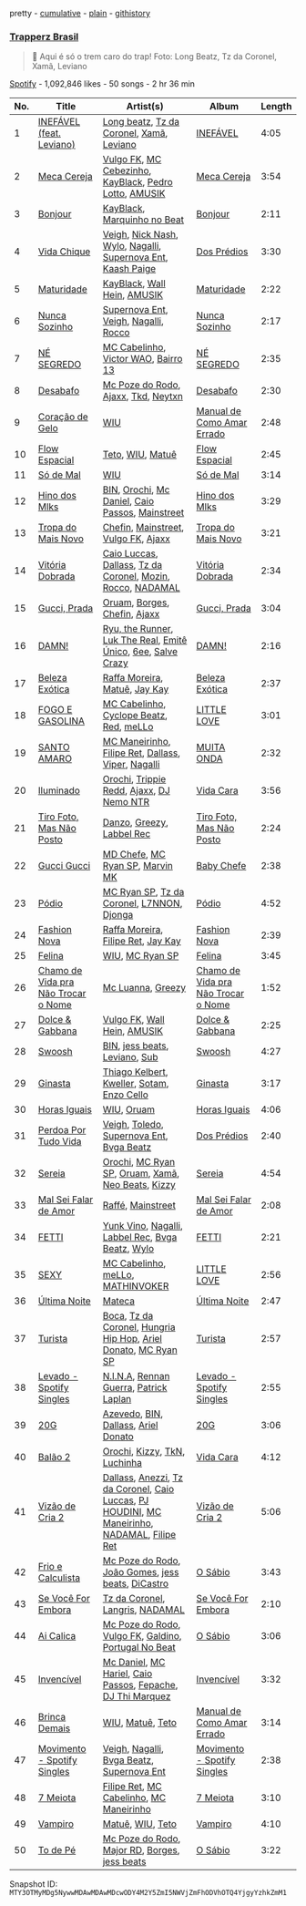 pretty - [cumulative](/playlists/cumulative/37i9dQZF1DWWr5uieiPUVM.md) - [plain](/playlists/plain/37i9dQZF1DWWr5uieiPUVM) - [githistory](https://github.githistory.xyz/mackorone/spotify-playlist-archive/blob/main/playlists/plain/37i9dQZF1DWWr5uieiPUVM)

### [Trapperz Brasil](https://open.spotify.com/playlist/37i9dQZF1DWWr5uieiPUVM)

> 🚂  Aqui é só o trem caro do trap! Foto: Long Beatz, Tz da Coronel, Xamã, Leviano

[Spotify](https://open.spotify.com/user/spotify) - 1,092,846 likes - 50 songs - 2 hr 36 min

| No. | Title | Artist(s) | Album | Length |
|---|---|---|---|---|
| 1 | [INEFÁVEL \(feat\. Leviano\)](https://open.spotify.com/track/6a6UEfhgIKfzrZu1hqRYup) | [Long beatz](https://open.spotify.com/artist/1oBkccDqIDMTntIIHKlJBp), [Tz da Coronel](https://open.spotify.com/artist/3lIU3RoZiHen1QXAQ3KQ9e), [Xamã](https://open.spotify.com/artist/5YwzDz4RJfTiMHS4tdR5Lf), [Leviano](https://open.spotify.com/artist/0xEdwBYYjxw6wk179Tq2sJ) | [INEFÁVEL](https://open.spotify.com/album/1zztQHsfyK0hYA8debeM6X) | 4:05 |
| 2 | [Meca Cereja](https://open.spotify.com/track/52kcarcX0FQ6wPulXm2bMJ) | [Vulgo FK](https://open.spotify.com/artist/27azwwkxutWL1BWMkgNIh0), [MC Cebezinho](https://open.spotify.com/artist/5Dz2FizMLqV0Cr3c8uhEcF), [KayBlack](https://open.spotify.com/artist/2h5Ha0ZiMFmOQD3iYcSXsy), [Pedro Lotto](https://open.spotify.com/artist/23ot0eI6ByBW6LrlBfr2bm), [AMUSIK](https://open.spotify.com/artist/48r1nXoaPXPSx1LoM0Rnzl) | [Meca Cereja](https://open.spotify.com/album/3gCKmwdF0znVzCsHgSFMmC) | 3:54 |
| 3 | [Bonjour](https://open.spotify.com/track/2tFmuYL5D8zqBHvs0nG5Tn) | [KayBlack](https://open.spotify.com/artist/2h5Ha0ZiMFmOQD3iYcSXsy), [Marquinho no Beat](https://open.spotify.com/artist/4Z9aFsrQeXQbKIOryEkfqe) | [Bonjour](https://open.spotify.com/album/0Baa9kQydueBXW6jcAE6Tq) | 2:11 |
| 4 | [Vida Chique](https://open.spotify.com/track/5ffDENIdtByAZxHpuuj9li) | [Veigh](https://open.spotify.com/artist/4YqwRbMLqGHRHLS1w2ZKse), [Nick Nash](https://open.spotify.com/artist/03evdtQP9vcuqdDU6hOluN), [Wylo](https://open.spotify.com/artist/56l3zYVU89SjFJXyoOdsBg), [Nagalli](https://open.spotify.com/artist/6TPJK8tv3AKKSsw0lENTQk), [Supernova Ent](https://open.spotify.com/artist/3prRKGJz16RRMRSIM97nHw), [Kaash Paige](https://open.spotify.com/artist/0f2YkMXwFNJNSX7MymevKE) | [Dos Prédios](https://open.spotify.com/album/7ARyKbobUo0oE30Arwe67d) | 3:30 |
| 5 | [Maturidade](https://open.spotify.com/track/5RHOhXxMVhpEaBcG6hIydA) | [KayBlack](https://open.spotify.com/artist/2h5Ha0ZiMFmOQD3iYcSXsy), [Wall Hein](https://open.spotify.com/artist/5wEgjH2s4SAiffRmzkBqHB), [AMUSIK](https://open.spotify.com/artist/48r1nXoaPXPSx1LoM0Rnzl) | [Maturidade](https://open.spotify.com/album/2QWzXzDW94VU4E9KBSJehg) | 2:22 |
| 6 | [Nunca Sozinho](https://open.spotify.com/track/0uGpWtQgtZ6UcFXnFiNhNq) | [Supernova Ent](https://open.spotify.com/artist/3prRKGJz16RRMRSIM97nHw), [Veigh](https://open.spotify.com/artist/4YqwRbMLqGHRHLS1w2ZKse), [Nagalli](https://open.spotify.com/artist/6TPJK8tv3AKKSsw0lENTQk), [Rocco](https://open.spotify.com/artist/5OvehyyUJ5edWaogL9o4Ka) | [Nunca Sozinho](https://open.spotify.com/album/5UDKZWc01Bse8OGYCR2wpb) | 2:17 |
| 7 | [NÉ SEGREDO](https://open.spotify.com/track/4pjznsLeoyimnxGlVpmyJI) | [MC Cabelinho](https://open.spotify.com/artist/1WQBwwssN6r8DSjUlkyUGW), [Victor WAO](https://open.spotify.com/artist/1ew4rMO5r0Oon1R9xZxo8Q), [Bairro 13](https://open.spotify.com/artist/2ippo8G3HMB1qEEJvkj8PT) | [NÉ SEGREDO](https://open.spotify.com/album/0RrjNaFfi2X1qVLPSLXTwT) | 2:35 |
| 8 | [Desabafo](https://open.spotify.com/track/37LWZe5mdHIKuXBh8GuwlH) | [Mc Poze do Rodo](https://open.spotify.com/artist/28ie4NNTa2VW2QV4Zray8M), [Ajaxx](https://open.spotify.com/artist/0y7B2G0jNMGWyQJsOoRMUt), [Tkd](https://open.spotify.com/artist/1GYx2LBI5bt0xRUpvdGYYt), [Neytxn](https://open.spotify.com/artist/7L1wqmAtk7pQwj2xtPWIbq) | [Desabafo](https://open.spotify.com/album/5glFkBO45WBRpvp4dMWPrm) | 2:30 |
| 9 | [Coração de Gelo](https://open.spotify.com/track/7nFvKgVumc9FcU97zGjjei) | [WIU](https://open.spotify.com/artist/3MrDVzg7ZXaYMyQmbDInr7) | [Manual de Como Amar Errado](https://open.spotify.com/album/7wUbINCiBbmMPH50g1bg3I) | 2:48 |
| 10 | [Flow Espacial](https://open.spotify.com/track/4qDT0BeJ7BjatrN9k8AvB4) | [Teto](https://open.spotify.com/artist/68YeXpLt3jB7JHQS5ZjMGo), [WIU](https://open.spotify.com/artist/3MrDVzg7ZXaYMyQmbDInr7), [Matuê](https://open.spotify.com/artist/5nP8x4uEFjAAmDzwOEc9b8) | [Flow Espacial](https://open.spotify.com/album/02bPJTNRLkXeVWQPihqHNX) | 2:45 |
| 11 | [Só de Mal](https://open.spotify.com/track/4hWp2U1XNZkXK23iyyfWgh) | [WIU](https://open.spotify.com/artist/3MrDVzg7ZXaYMyQmbDInr7) | [Só de Mal](https://open.spotify.com/album/4xZt0tVpMGl5jS3qFCJYQA) | 3:14 |
| 12 | [Hino dos Mlks](https://open.spotify.com/track/3gx9a8ea1nI0Wym9hJpdbJ) | [BIN](https://open.spotify.com/artist/1WXbiUMl1AT9Inb619xPUg), [Orochi](https://open.spotify.com/artist/3rfM2cGqF6DB0kUyytMkXx), [Mc Daniel](https://open.spotify.com/artist/6YzSM19LzpLH0nVKKU6Jsy), [Caio Passos](https://open.spotify.com/artist/6zGPa2tLMJ5HQYUddZI8di), [Mainstreet](https://open.spotify.com/artist/25XJqeReVV38w0tR04GGBd) | [Hino dos Mlks](https://open.spotify.com/album/0oqZQcQBNKWMxTGgi72eMt) | 3:29 |
| 13 | [Tropa do Mais Novo](https://open.spotify.com/track/1Afqu53uuGNHKXyCfNIqhW) | [Chefin](https://open.spotify.com/artist/68PYmgkbRP1qZnEWOry7sB), [Mainstreet](https://open.spotify.com/artist/25XJqeReVV38w0tR04GGBd), [Vulgo FK](https://open.spotify.com/artist/27azwwkxutWL1BWMkgNIh0), [Ajaxx](https://open.spotify.com/artist/0y7B2G0jNMGWyQJsOoRMUt) | [Tropa do Mais Novo](https://open.spotify.com/album/1HDwGbuDmbuu8WJG81cCMV) | 3:21 |
| 14 | [Vitória Dobrada](https://open.spotify.com/track/59KoLGYeBxZ11VUln2LBAL) | [Caio Luccas](https://open.spotify.com/artist/1a3fr7NdeBT4JlGj6YlbDL), [Dallass](https://open.spotify.com/artist/4LAFtDzlQM89xov636hMVv), [Tz da Coronel](https://open.spotify.com/artist/3lIU3RoZiHen1QXAQ3KQ9e), [Mozin](https://open.spotify.com/artist/2BUCvMiMXfeacgCy3saqs6), [Rocco](https://open.spotify.com/artist/5OvehyyUJ5edWaogL9o4Ka), [NADAMAL](https://open.spotify.com/artist/3YVxmhkewoRHu8WFgWlCb7) | [Vitória Dobrada](https://open.spotify.com/album/68ZbRbgtvH2JBiqC5nCx6f) | 2:34 |
| 15 | [Gucci, Prada](https://open.spotify.com/track/6iKT8x1sTotyl1ye0lgD5I) | [Oruam](https://open.spotify.com/artist/4yGgbQJMq9orWypwqtdzYT), [Borges](https://open.spotify.com/artist/6jBww4kwlSrjaNYP7AQPtX), [Chefin](https://open.spotify.com/artist/68PYmgkbRP1qZnEWOry7sB), [Ajaxx](https://open.spotify.com/artist/0y7B2G0jNMGWyQJsOoRMUt) | [Gucci, Prada](https://open.spotify.com/album/2bEgdwaosXzPsnvfKKIYTb) | 3:04 |
| 16 | [DAMN!](https://open.spotify.com/track/4W73K97eCNM6mUJFfIAHpH) | [Ryu, the Runner](https://open.spotify.com/artist/1ZzJx2AgPmbnOE6OXhnn5K), [Luk The Real](https://open.spotify.com/artist/3Lw8tmb8t7XVLonOhQlqbA), [Emitê Único](https://open.spotify.com/artist/4z8ieq95PTFrqoxYhozY75), [6ee](https://open.spotify.com/artist/44sYX4gwGmUZBnNT2AZTPW), [Salve Crazy](https://open.spotify.com/artist/3eegqYNOBDWAuQME8S5W1q) | [DAMN!](https://open.spotify.com/album/6qSPMmvre5bcLFcdHNVDs4) | 2:16 |
| 17 | [Beleza Exótica](https://open.spotify.com/track/2hvpRKeyFQtB4a5aV9YvfV) | [Raffa Moreira](https://open.spotify.com/artist/4xUawweuqhjMvoScRGbveR), [Matuê](https://open.spotify.com/artist/5nP8x4uEFjAAmDzwOEc9b8), [Jay Kay](https://open.spotify.com/artist/1hMrgRIkEemGJWByc74Kki) | [Beleza Exótica](https://open.spotify.com/album/5kfRrdhHmQ5fHgKtz351Yt) | 2:37 |
| 18 | [FOGO E GASOLINA](https://open.spotify.com/track/52EYWdjiulHaehpexuowyh) | [MC Cabelinho](https://open.spotify.com/artist/1WQBwwssN6r8DSjUlkyUGW), [Cyclope Beatz](https://open.spotify.com/artist/0VQRHmzky5fo3E5LZB0x3e), [Red](https://open.spotify.com/artist/4h7R7VHRgyc9Y9fApmbq9S), [meLLo](https://open.spotify.com/artist/5e9fQ7H6ynkMPiZM2ADQDm) | [LITTLE LOVE](https://open.spotify.com/album/0YSpRv5TQFxz2im8ijEglV) | 3:01 |
| 19 | [SANTO AMARO](https://open.spotify.com/track/2W1otaX5yQF4fCijymlvoM) | [MC Maneirinho](https://open.spotify.com/artist/3M8aD9XWxfel3jZakRbibZ), [Filipe Ret](https://open.spotify.com/artist/7gJN8W0589FisSYJS17K54), [Dallass](https://open.spotify.com/artist/4LAFtDzlQM89xov636hMVv), [Viper](https://open.spotify.com/artist/7lr4WifTmPssQJgBmbjiJq), [Nagalli](https://open.spotify.com/artist/6TPJK8tv3AKKSsw0lENTQk) | [MUITA ONDA](https://open.spotify.com/album/2WMPOyfjd59nxbXmLlo4n4) | 2:32 |
| 20 | [Iluminado](https://open.spotify.com/track/3jwlXvfPNOiATnucQH6BrO) | [Orochi](https://open.spotify.com/artist/3rfM2cGqF6DB0kUyytMkXx), [Trippie Redd](https://open.spotify.com/artist/6Xgp2XMz1fhVYe7i6yNAax), [Ajaxx](https://open.spotify.com/artist/0y7B2G0jNMGWyQJsOoRMUt), [DJ Nemo NTR](https://open.spotify.com/artist/7LioJE25SJYNLAFe1Opar0) | [Vida Cara](https://open.spotify.com/album/05O0Z1S7MeE49h8krhErzy) | 3:56 |
| 21 | [Tiro Foto, Mas Não Posto](https://open.spotify.com/track/2zytQKmpGW9dvhEGnXiBTP) | [Danzo](https://open.spotify.com/artist/5ZyT4ZJtpQdihQ7MTMTluE), [Greezy](https://open.spotify.com/artist/3exY81LSlWqpL03GFPTEgB), [Labbel Rec](https://open.spotify.com/artist/4tfQzFEhNTBnKUrYueeLKX) | [Tiro Foto, Mas Não Posto](https://open.spotify.com/album/2F5juQtLZImwXCTtCWFMeS) | 2:24 |
| 22 | [Gucci Gucci](https://open.spotify.com/track/7FBlp88UD4Ik0n0L3nazoW) | [MD Chefe](https://open.spotify.com/artist/6yZKPB8eRoJesHjtxPxSLs), [MC Ryan SP](https://open.spotify.com/artist/75i9GaW2MJUgt4BkdUnuUY), [Marvin MK](https://open.spotify.com/artist/7DlDVQY8FKFc9x03NNmtAA) | [Baby Chefe](https://open.spotify.com/album/4KW7mmQ6zVpqvPisTYE9jJ) | 2:38 |
| 23 | [Pódio](https://open.spotify.com/track/3HbwiEXq3qP1fxF34knmnV) | [MC Ryan SP](https://open.spotify.com/artist/75i9GaW2MJUgt4BkdUnuUY), [Tz da Coronel](https://open.spotify.com/artist/3lIU3RoZiHen1QXAQ3KQ9e), [L7NNON](https://open.spotify.com/artist/0JjPiLQNgAFaEkwoy56B1C), [Djonga](https://open.spotify.com/artist/204IwDdaHE4ymGk9Kya2pY) | [Pódio](https://open.spotify.com/album/7APauEMJTjJ92yVrCoa16T) | 4:52 |
| 24 | [Fashion Nova](https://open.spotify.com/track/2qmkAtrPFWPE3UY2PLhhuK) | [Raffa Moreira](https://open.spotify.com/artist/4xUawweuqhjMvoScRGbveR), [Filipe Ret](https://open.spotify.com/artist/7gJN8W0589FisSYJS17K54), [Jay Kay](https://open.spotify.com/artist/1hMrgRIkEemGJWByc74Kki) | [Fashion Nova](https://open.spotify.com/album/3frNmCGsyfOdQfEvHXLPsT) | 2:39 |
| 25 | [Felina](https://open.spotify.com/track/2orGm2E68ODFYOURjaES62) | [WIU](https://open.spotify.com/artist/3MrDVzg7ZXaYMyQmbDInr7), [MC Ryan SP](https://open.spotify.com/artist/75i9GaW2MJUgt4BkdUnuUY) | [Felina](https://open.spotify.com/album/28BuR3X6PDJ6rJ5QapLYgn) | 3:45 |
| 26 | [Chamo de Vida pra Não Trocar o Nome](https://open.spotify.com/track/32UMlctxWFMG5AUTzNT8Ut) | [Mc Luanna](https://open.spotify.com/artist/6VpdTQWCRE01WVoEuby2a6), [Greezy](https://open.spotify.com/artist/3exY81LSlWqpL03GFPTEgB) | [Chamo de Vida pra Não Trocar o Nome](https://open.spotify.com/album/05SlkMEdYc81IU8CFtolKW) | 1:52 |
| 27 | [Dolce & Gabbana](https://open.spotify.com/track/3M132kZMsHNU0KaBwn85HY) | [Vulgo FK](https://open.spotify.com/artist/27azwwkxutWL1BWMkgNIh0), [Wall Hein](https://open.spotify.com/artist/5wEgjH2s4SAiffRmzkBqHB), [AMUSIK](https://open.spotify.com/artist/48r1nXoaPXPSx1LoM0Rnzl) | [Dolce & Gabbana](https://open.spotify.com/album/2JhwjvmOEdWLGx78QladVw) | 2:25 |
| 28 | [Swoosh](https://open.spotify.com/track/4MJNNWcVqQg1DUvhv0IF4n) | [BIN](https://open.spotify.com/artist/1WXbiUMl1AT9Inb619xPUg), [jess beats](https://open.spotify.com/artist/7uskxjQtkzfiqHCNIIv3gD), [Leviano](https://open.spotify.com/artist/0xEdwBYYjxw6wk179Tq2sJ), [Sub](https://open.spotify.com/artist/0J1AbzNzCjcNrGW7KUABe1) | [Swoosh](https://open.spotify.com/album/0DD0qAUlaWOx0vIM3orM3d) | 4:27 |
| 29 | [Ginasta](https://open.spotify.com/track/4VxNDfNfU2C0XigRKpSDLV) | [Thiago Kelbert](https://open.spotify.com/artist/22kCWlXVaiBMYozPgHQhZM), [Kweller](https://open.spotify.com/artist/4W4NkfM4A1sX2S2bfYlV07), [Sotam](https://open.spotify.com/artist/0xKbHuoAoxvPu5uGax4d9l), [Enzo Cello](https://open.spotify.com/artist/5d6V3NZSeR7XZmEkf8inaU) | [Ginasta](https://open.spotify.com/album/7HZwAnNf4R4n1LTdqenkWY) | 3:17 |
| 30 | [Horas Iguais](https://open.spotify.com/track/4m8kG46clzxMxyrDuFo1Uq) | [WIU](https://open.spotify.com/artist/3MrDVzg7ZXaYMyQmbDInr7), [Oruam](https://open.spotify.com/artist/4yGgbQJMq9orWypwqtdzYT) | [Horas Iguais](https://open.spotify.com/album/75q0lNTV1DIYkLeBqil9EE) | 4:06 |
| 31 | [Perdoa Por Tudo Vida](https://open.spotify.com/track/7zKqmAHGY8zm2UA4wT5ant) | [Veigh](https://open.spotify.com/artist/4YqwRbMLqGHRHLS1w2ZKse), [Toledo](https://open.spotify.com/artist/7I4OIWw3Zm4lUmt2QHnz30), [Supernova Ent](https://open.spotify.com/artist/3prRKGJz16RRMRSIM97nHw), [Bvga Beatz](https://open.spotify.com/artist/7saGN6a32YNpiMPo2SWJxE) | [Dos Prédios](https://open.spotify.com/album/7ARyKbobUo0oE30Arwe67d) | 2:40 |
| 32 | [Sereia](https://open.spotify.com/track/77UrDaIQq6JZIJWeLgJaRf) | [Orochi](https://open.spotify.com/artist/3rfM2cGqF6DB0kUyytMkXx), [MC Ryan SP](https://open.spotify.com/artist/75i9GaW2MJUgt4BkdUnuUY), [Oruam](https://open.spotify.com/artist/4yGgbQJMq9orWypwqtdzYT), [Xamã](https://open.spotify.com/artist/5YwzDz4RJfTiMHS4tdR5Lf), [Neo Beats](https://open.spotify.com/artist/6PERJZF7wohA034PAxDK0b), [Kizzy](https://open.spotify.com/artist/2NMYOlZHIEsSq7pp5jBjic) | [Sereia](https://open.spotify.com/album/56nuoKYRrbcBq73wUuSEyI) | 4:54 |
| 33 | [Mal Sei Falar de Amor](https://open.spotify.com/track/1BoMpKPeITtg3HN9Ursz5T) | [Raffé](https://open.spotify.com/artist/0BMccF4OSgl180EzdVFY9m), [Mainstreet](https://open.spotify.com/artist/25XJqeReVV38w0tR04GGBd) | [Mal Sei Falar de Amor](https://open.spotify.com/album/2p6554PCcGEKWrSLknXpAr) | 2:08 |
| 34 | [FETTI](https://open.spotify.com/track/7BfOwVx33gglZ3NcBbyPVN) | [Yunk Vino](https://open.spotify.com/artist/460m2YG30duLCuHwFdiLgX), [Nagalli](https://open.spotify.com/artist/6TPJK8tv3AKKSsw0lENTQk), [Labbel Rec](https://open.spotify.com/artist/4tfQzFEhNTBnKUrYueeLKX), [Bvga Beatz](https://open.spotify.com/artist/7saGN6a32YNpiMPo2SWJxE), [Wylo](https://open.spotify.com/artist/56l3zYVU89SjFJXyoOdsBg) | [FETTI](https://open.spotify.com/album/3C2fL7WZdS0zWt0quba82O) | 2:21 |
| 35 | [SEXY](https://open.spotify.com/track/0ReqDOp3nbS49HRy4BrmkY) | [MC Cabelinho](https://open.spotify.com/artist/1WQBwwssN6r8DSjUlkyUGW), [meLLo](https://open.spotify.com/artist/5e9fQ7H6ynkMPiZM2ADQDm), [MATHINVOKER](https://open.spotify.com/artist/69o8iufFnvKcM2HcURIkbc) | [LITTLE LOVE](https://open.spotify.com/album/0YSpRv5TQFxz2im8ijEglV) | 2:56 |
| 36 | [Última Noite](https://open.spotify.com/track/6jmSTtldKhEMkZWq6XZRAb) | [Mateca](https://open.spotify.com/artist/6PCKJU7fu36U4fRl7354wU) | [Última Noite](https://open.spotify.com/album/3L4JBtJOVODvgC9C7GD1I2) | 2:47 |
| 37 | [Turista](https://open.spotify.com/track/78OWuPL27aLMkDKdFNNnuH) | [Boca](https://open.spotify.com/artist/7DM9mUj11mLXmrtgw8YxaX), [Tz da Coronel](https://open.spotify.com/artist/3lIU3RoZiHen1QXAQ3KQ9e), [Hungria Hip Hop](https://open.spotify.com/artist/0vLuOi2k62sHujIfplInlK), [Ariel Donato](https://open.spotify.com/artist/7H3XEvrS2PsNzM76MczgHJ), [MC Ryan SP](https://open.spotify.com/artist/75i9GaW2MJUgt4BkdUnuUY) | [Turista](https://open.spotify.com/album/2vYVeLDr48qREuBxam5IYI) | 2:57 |
| 38 | [Levado \- Spotify Singles](https://open.spotify.com/track/15psePad9IL6X85xlyjzRh) | [N.I.N.A](https://open.spotify.com/artist/32NfHH4nSmu97Z4RQjPyET), [Rennan Guerra](https://open.spotify.com/artist/1342WybEuWuTMbl8emV1TA), [Patrick Laplan](https://open.spotify.com/artist/4XfU95qBFC5ZmdhfRXeP6o) | [Levado \- Spotify Singles](https://open.spotify.com/album/2vJRY4PZKv6wtUdG7Uoldy) | 2:55 |
| 39 | [20G](https://open.spotify.com/track/69Flz1PeHxdGW0trMUNjll) | [Azevedo](https://open.spotify.com/artist/0wopeyG3WHLoKcmrFD2jrY), [BIN](https://open.spotify.com/artist/1WXbiUMl1AT9Inb619xPUg), [Dallass](https://open.spotify.com/artist/4LAFtDzlQM89xov636hMVv), [Ariel Donato](https://open.spotify.com/artist/7H3XEvrS2PsNzM76MczgHJ) | [20G](https://open.spotify.com/album/5bkswgL6FGAbnXZ3z9SEKy) | 3:06 |
| 40 | [Balão 2](https://open.spotify.com/track/4y956Vqc68NtoH6Xpy91X2) | [Orochi](https://open.spotify.com/artist/3rfM2cGqF6DB0kUyytMkXx), [Kizzy](https://open.spotify.com/artist/2NMYOlZHIEsSq7pp5jBjic), [TkN](https://open.spotify.com/artist/3SB4jbHhsv6NQTh7ZT5GzS), [Luchinha](https://open.spotify.com/artist/0nwvLZTpWaZMATKuwSuicL) | [Vida Cara](https://open.spotify.com/album/05O0Z1S7MeE49h8krhErzy) | 4:12 |
| 41 | [Vizão de Cria 2](https://open.spotify.com/track/4eTtgdIXEy2LvLeg7NNSov) | [Dallass](https://open.spotify.com/artist/4LAFtDzlQM89xov636hMVv), [Anezzi](https://open.spotify.com/artist/1RaUlYy9nsEiDlucisa5Bk), [Tz da Coronel](https://open.spotify.com/artist/3lIU3RoZiHen1QXAQ3KQ9e), [Caio Luccas](https://open.spotify.com/artist/1a3fr7NdeBT4JlGj6YlbDL), [PJ HOUDINI](https://open.spotify.com/artist/3nfVTPYDnppERKGCRS4vim), [MC Maneirinho](https://open.spotify.com/artist/3M8aD9XWxfel3jZakRbibZ), [NADAMAL](https://open.spotify.com/artist/3YVxmhkewoRHu8WFgWlCb7), [Filipe Ret](https://open.spotify.com/artist/7gJN8W0589FisSYJS17K54) | [Vizão de Cria 2](https://open.spotify.com/album/3W3xxYwImmhuDQhYCRb1Tl) | 5:06 |
| 42 | [Frio e Calculista](https://open.spotify.com/track/57nvtO3EJuh6zuB67R3QeF) | [Mc Poze do Rodo](https://open.spotify.com/artist/28ie4NNTa2VW2QV4Zray8M), [João Gomes](https://open.spotify.com/artist/4JNo6Q5KdcRf1vtSX9mB0S), [jess beats](https://open.spotify.com/artist/7uskxjQtkzfiqHCNIIv3gD), [DiCastro](https://open.spotify.com/artist/021AgNRiFV8NmuDqQceKvF) | [O Sábio](https://open.spotify.com/album/6aONODz5AYfzrNESWC9n4W) | 3:43 |
| 43 | [Se Você For Embora](https://open.spotify.com/track/13SWee2K1tLqE8rzgoIAzC) | [Tz da Coronel](https://open.spotify.com/artist/3lIU3RoZiHen1QXAQ3KQ9e), [Langris](https://open.spotify.com/artist/2J4i3afJjXrqDGWRYn6sBI), [NADAMAL](https://open.spotify.com/artist/3YVxmhkewoRHu8WFgWlCb7) | [Se Você For Embora](https://open.spotify.com/album/74ieAYOF8EhRxQ4dIkhrN0) | 2:10 |
| 44 | [Ai Calica](https://open.spotify.com/track/65CB461aKF5FvIuuzqUgXu) | [Mc Poze do Rodo](https://open.spotify.com/artist/28ie4NNTa2VW2QV4Zray8M), [Vulgo FK](https://open.spotify.com/artist/27azwwkxutWL1BWMkgNIh0), [Galdino](https://open.spotify.com/artist/0WvTL8PecsD3VxRGuHdSxj), [Portugal No Beat](https://open.spotify.com/artist/71LRKKvAjoc6LyNmob269Q) | [O Sábio](https://open.spotify.com/album/6aONODz5AYfzrNESWC9n4W) | 3:06 |
| 45 | [Invencível](https://open.spotify.com/track/6MFN6SOlKjYelQBTGHrbQ0) | [Mc Daniel](https://open.spotify.com/artist/6YzSM19LzpLH0nVKKU6Jsy), [MC Hariel](https://open.spotify.com/artist/0pcoadNMmvrUyab1RxWBoV), [Caio Passos](https://open.spotify.com/artist/6zGPa2tLMJ5HQYUddZI8di), [Fepache](https://open.spotify.com/artist/5dLqjc2m428QbostsKrUYW), [DJ Thi Marquez](https://open.spotify.com/artist/3PqV7Fyye1JcHwZHQ8BjoA) | [Invencível](https://open.spotify.com/album/3OyWndHk674qqcC2kSD6ms) | 3:32 |
| 46 | [Brinca Demais](https://open.spotify.com/track/1JzMOnuyabzpRuSudDD4Cq) | [WIU](https://open.spotify.com/artist/3MrDVzg7ZXaYMyQmbDInr7), [Matuê](https://open.spotify.com/artist/5nP8x4uEFjAAmDzwOEc9b8), [Teto](https://open.spotify.com/artist/68YeXpLt3jB7JHQS5ZjMGo) | [Manual de Como Amar Errado](https://open.spotify.com/album/7wUbINCiBbmMPH50g1bg3I) | 3:14 |
| 47 | [Movimento \- Spotify Singles](https://open.spotify.com/track/1U3oUPST65OhAz9PG4eAVv) | [Veigh](https://open.spotify.com/artist/4YqwRbMLqGHRHLS1w2ZKse), [Nagalli](https://open.spotify.com/artist/6TPJK8tv3AKKSsw0lENTQk), [Bvga Beatz](https://open.spotify.com/artist/7saGN6a32YNpiMPo2SWJxE), [Supernova Ent](https://open.spotify.com/artist/3prRKGJz16RRMRSIM97nHw) | [Movimento \- Spotify Singles](https://open.spotify.com/album/21HW4JmG3uIqsHLExLFQnZ) | 2:38 |
| 48 | [7 Meiota](https://open.spotify.com/track/7GlKZPZ02XIhVCSwHboMTb) | [Filipe Ret](https://open.spotify.com/artist/7gJN8W0589FisSYJS17K54), [MC Cabelinho](https://open.spotify.com/artist/1WQBwwssN6r8DSjUlkyUGW), [MC Maneirinho](https://open.spotify.com/artist/3M8aD9XWxfel3jZakRbibZ) | [7 Meiota](https://open.spotify.com/album/48aImzLYN7EO5RTsJSKXjW) | 3:10 |
| 49 | [Vampiro](https://open.spotify.com/track/6bTdZ7xfKp3NqqADJ8HLyj) | [Matuê](https://open.spotify.com/artist/5nP8x4uEFjAAmDzwOEc9b8), [WIU](https://open.spotify.com/artist/3MrDVzg7ZXaYMyQmbDInr7), [Teto](https://open.spotify.com/artist/68YeXpLt3jB7JHQS5ZjMGo) | [Vampiro](https://open.spotify.com/album/2Czm8l03F67WEzX8MDruyy) | 4:10 |
| 50 | [To de Pé](https://open.spotify.com/track/6WHGZ8voLYNlgYlUyBhQm9) | [Mc Poze do Rodo](https://open.spotify.com/artist/28ie4NNTa2VW2QV4Zray8M), [Major RD](https://open.spotify.com/artist/76hYPcWML9NGEh8LashwT5), [Borges](https://open.spotify.com/artist/6jBww4kwlSrjaNYP7AQPtX), [jess beats](https://open.spotify.com/artist/7uskxjQtkzfiqHCNIIv3gD) | [O Sábio](https://open.spotify.com/album/6aONODz5AYfzrNESWC9n4W) | 3:22 |

Snapshot ID: `MTY3OTMyMDg5NywwMDAwMDAwMDcwODY4M2Y5ZmI5NWVjZmFhODVhOTQ4YjgyYzhkZmM1`
